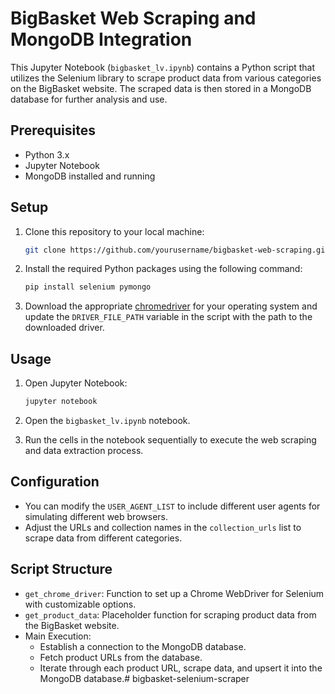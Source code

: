 # BigBasket Web Scraping and MongoDB Integration

This Jupyter Notebook (`bigbasket_lv.ipynb`) contains a Python script that utilizes the Selenium library to scrape product data from various categories on the BigBasket website. The scraped data is then stored in a MongoDB database for further analysis and use.

## Prerequisites

- Python 3.x
- Jupyter Notebook
- MongoDB installed and running

## Setup

1. Clone this repository to your local machine:

   ```bash
   git clone https://github.com/yourusername/bigbasket-web-scraping.git
   ```

2. Install the required Python packages using the following command:

   ```bash
   pip install selenium pymongo
   ```

3. Download the appropriate [chromedriver](https://sites.google.com/chromium.org/driver/) for your operating system and update the `DRIVER_FILE_PATH` variable in the script with the path to the downloaded driver.

## Usage

1. Open Jupyter Notebook:

   ```bash
   jupyter notebook
   ```

2. Open the `bigbasket_lv.ipynb` notebook.

3. Run the cells in the notebook sequentially to execute the web scraping and data extraction process.

## Configuration

- You can modify the `USER_AGENT_LIST` to include different user agents for simulating different web browsers.
- Adjust the URLs and collection names in the `collection_urls` list to scrape data from different categories.

## Script Structure

- `get_chrome_driver`: Function to set up a Chrome WebDriver for Selenium with customizable options.
- `get_product_data`: Placeholder function for scraping product data from the BigBasket website.
- Main Execution:
  - Establish a connection to the MongoDB database.
  - Fetch product URLs from the database.
  - Iterate through each product URL, scrape data, and upsert it into the MongoDB database.# bigbasket-selenium-scraper
